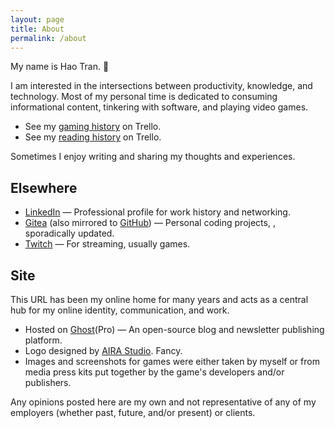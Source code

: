 ```yaml
---
layout: page
title: About
permalink: /about
---
```


My name is Hao Tran. 👋

I am interested in the intersections between productivity, knowledge, and technology. Most of my personal time is dedicated to consuming informational content, tinkering with software, and playing video games.

- See my [gaming history](https://trello.com/b/r6Nmb9VL/gaming) on Trello.
- See my [reading history](https://trello.com/b/luhlPjL7/reading) on Trello.

Sometimes I enjoy writing and sharing my thoughts and experiences.

## Elsewhere

- [LinkedIn](https://www.linkedin.com/in/haothitran/) — Professional profile for work history and networking.
- [Gitea](https://forge.haothitran.com/KlazHTT) (also mirrored to [GitHub](https://github.com/KlazHTT)) — Personal coding projects, , sporadically updated.
- [Twitch](https://www.twitch.tv/klazhtt) — For streaming, usually games.

## Site
This URL has been my online home for many years and acts as a central hub for my online identity, communication, and work.

- Hosted on [Ghost](https://ghost.org/)(Pro) — An open-source blog and newsletter publishing platform.
- Logo designed by [AIRA Studio](https://www.linkedin.com/in/aira-studio-902a37243/). Fancy.
- Images and screenshots for games were either taken by myself or from media press kits put together by the game's developers and/or publishers.

Any opinions posted here are my own and not representative of any of my employers (whether past, future, and/or present) or clients.
